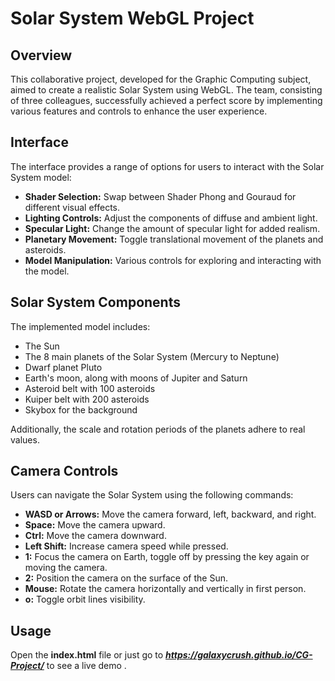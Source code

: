 # Solar System WebGL Project

## Overview

This collaborative project, developed for the Graphic Computing subject, aimed to create a realistic Solar System using WebGL. The team, consisting of three colleagues, successfully achieved a perfect score by implementing various features and controls to enhance the user experience.

## Interface

The interface provides a range of options for users to interact with the Solar System model:

- **Shader Selection:** Swap between Shader Phong and Gouraud for different visual effects.
- **Lighting Controls:** Adjust the components of diffuse and ambient light.
- **Specular Light:** Change the amount of specular light for added realism.
- **Planetary Movement:** Toggle translational movement of the planets and asteroids.
- **Model Manipulation:** Various controls for exploring and interacting with the model.

## Solar System Components

The implemented model includes:

- The Sun
- The 8 main planets of the Solar System (Mercury to Neptune)
- Dwarf planet Pluto
- Earth's moon, along with moons of Jupiter and Saturn
- Asteroid belt with 100 asteroids
- Kuiper belt with 200 asteroids
- Skybox for the background

Additionally, the scale and rotation periods of the planets adhere to real values.

## Camera Controls

Users can navigate the Solar System using the following commands:

- **WASD or Arrows:** Move the camera forward, left, backward, and right.
- **Space:** Move the camera upward.
- **Ctrl:** Move the camera downward.
- **Left Shift:** Increase camera speed while pressed.
- **1:** Focus the camera on Earth, toggle off by pressing the key again or moving the camera.
- **2:** Position the camera on the surface of the Sun.
- **Mouse:** Rotate the camera horizontally and vertically in first person.
- **o:** Toggle orbit lines visibility.

## Usage

Open the **index.html** file or just go to ***<https://galaxycrush.github.io/CG-Project/>*** to see a live demo .

